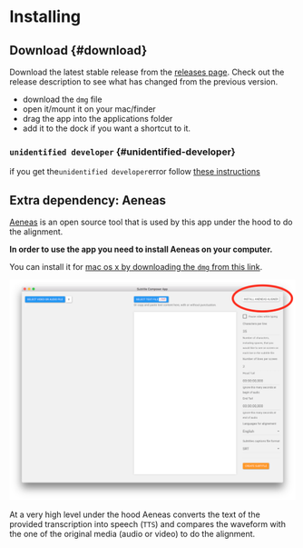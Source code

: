 # Installing

## Download {#download}

Download the latest stable release from the [releases page](https://github.com/pietrop/subtitlesComposer-app/releases). Check out the release description to see what has changed from the previous version.

* download the `dmg` file
* open it/mount it on your mac/finder
* drag the app into the applications folder
* add it to the dock if you want a shortcut to it.

### `unidentified developer` {#unidentified-developer}

if you get the`unidentified developer`error follow [these instructions](https://support.apple.com/kb/ph18657?locale=en_US)



## Extra dependency: Aeneas

[Aeneas](https://github.com/readbeyond/aeneas) is an open source tool that is used by this app under the hood to do the alignment. 

 **In order to use the app you need to install Aeneas on your computer.**  

You can install it for [mac os x by downloading the `dmg` from this link](https://github.com/sillsdev/aeneas-installer/releases).

![Aeneas in app link ](/assets/intro-aeneas-notice.png)


At a very high level under the hood Aeneas converts the text of the provided transcription into speech (`TTS`) and compares the waveform with the one of the original media (audio or video) to do the alignment. 